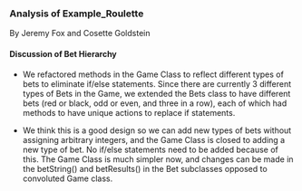 ### Analysis of Example_Roulette

By Jeremy Fox and Cosette Goldstein

#### Discussion of Bet Hierarchy
* We refactored methods in the Game Class to reflect different types of bets to eliminate if/else statements. Since there are currently 3 different types of Bets in the Game, we extended the Bets class to have different bets (red or black, odd or even, and three in a row), each of which had methods to have unique actions to replace if statements.

* We think this is a good design so we can add new types of bets without assigning arbitrary integers, and the Game Class is closed to adding a new type of bet. No if/else statements need to be added because of this. The Game Class is much simpler now, and changes can be made in the betString() and betResults() in the Bet subclasses opposed to convoluted Game class. 